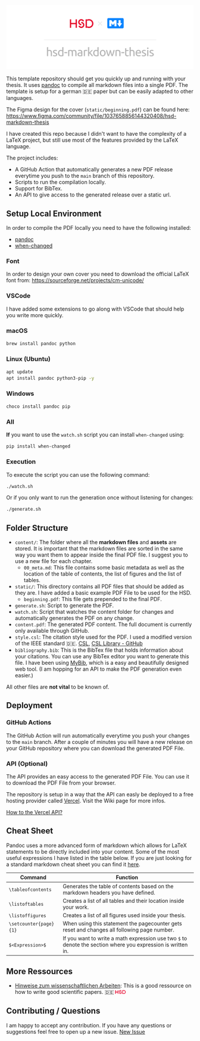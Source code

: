 <p align="center">
  <img src=".assets/banner-hsd-markdown-thesis.png" alt="Banner" max-height="160px">
</p>

This template repository should get you quickly up and running with your thesis. It uses [pandoc](https://pandoc.org/) to compile all markdown files into a single PDF. The template is setup for a german 🇩🇪 paper but can be easily adapted to other languages.

The Figma design for the cover (`static/beginning.pdf`) can be found here: https://www.figma.com/community/file/1037658856144320408/hsd-markdown-thesis

I have created this repo because I didn't want to have the complexity of a LaTeX project, but still use most of the features provided by the LaTeX language.

The project includes:
- A GitHub Action that automatically generates a new PDF release everytime you push to the `main` branch of this repository.
- Scripts to run the compilation locally.
- Support for BibTex.
- An API to give access to the generated release over a static url.

## Setup Local Environment

In order to compile the PDF locally you need to have the following installed:
- [pandoc](https://pandoc.org/)
- [when-changed](https://pypi.org/project/when-changed/)

### Font

In order to design your own cover you need to download the official LaTeX font from: https://sourceforge.net/projects/cm-unicode/

### VSCode

I have added some extensions to go along with VSCode that should help you write more quickly.

### macOS

```sh
brew install pandoc python
```

### Linux (Ubuntu)

```sh
apt update
apt install pandoc python3-pip -y
```

### Windows

```sh
choco install pandoc pip
```

### All

**If** you want to use the `watch.sh` script you can install `when-changed` using:
```sh
pip install when-changed
```

### Execution

To execute the script you can use the following command:
```sh
./watch.sh
```

Or if you only want to run the generation once without listening for changes:
```sh
./generate.sh
```

## Folder Structure

- `content/`: The folder where all the **markdown files** and **assets** are stored. It is important that the markdown files are sorted in the same way you want them to appear inside the final PDF file. I suggest you to use a new file for each chapter.
  - `00_meta.md`: This file contains some basic metadata as well as the location of the table of contents, the list of figures and the list of tables.
- `static/`: This directory contains all PDF files that should be added as they are. I have added a basic example PDF File to be used for the HSD.
  - `beginning.pdf`: This file gets prepended to the final PDF. 
- `generate.sh`: Script to generate the PDF.
- `watch.sh`: Script that watches the content folder for changes and automatically generates the PDF on any change.
- `content.pdf`: The generated PDF content. The full document is currently only available through GitHub.
- `style.csl`: The citation style used for the PDF. I used a modified version of the IEEE standard 🇩🇪. [CSL](https://citationstyles.org/), [CSL Library - GitHub](https://github.com/citation-style-language/styles)
- `bibliography.bib`: This is the BibTex file that holds information about your citations. You can use any BibTex editor you want to generate this file. I have been using [MyBib](https://mybib.com/), which is a easy and beautifully designed web tool. (I am hopping for an API to make the PDF generation even easier.)

All other files are **not vital** to be known of. 

## Deployment

### GitHub Actions
The GitHub Action will run automatically everytime you push your changes to the `main` branch. After a couple of minutes you will have a new release on your GitHub repository where you can download the generated PDF File.

### API (Optional)

The API provides an easy access to the generated PDF File. You can use it to download the PDF File from your browser.

The repository is setup in a way that the API can easly be deployed to a free hosting provider called [Vercel](https://vercel.com/). Visit the Wiki page for more infos.

[How to the Vercel API?](https://github.com/KuhlTime/hsd-markdown-thesis/wiki/Setup-Vercel)

## Cheat Sheet

Pandoc uses a more advanced form of markdown which allows for LaTeX statements to be directly included into your content. Some of the most useful expressions I have listed in the table below. If you are just looking for a standard markdown cheat sheet you can find it [here](https://guides.github.com/pdfs/markdown-cheatsheet-online.pdf).

| Command                | Function                                                                                                     |
| ---------------------- | ------------------------------------------------------------------------------------------------------------ |
| `\tableofcontents`     | Generates the table of contents based on the markdown headers you have defined.                              |
| `\listoftables`        | Creates a list of all tables and their location inside your work.                                            |
| `\listoffigures`       | Creates a list of all figures used inside your thesis.                                                       |
| `\setcounter{page}{1}` | When using this statement the pagecounter gets reset and changes all following page number.                  |
| `$<Expression>$`       | If you want to write a math expression use two `$` to denote the section where you expression is written in. |

## More Ressources

- [Hinweise zum wissenschaftlichen Arbeiten](https://soz-kult.hs-duesseldorf.de/studium/was/Documents/Hinweise%20zum%20wissenschaftlichen%20Arbeiten_September2020_Final.pdf): This is a good ressource on how to write good scientific papers. 🇩🇪 <img src="https://raw.githubusercontent.com/KuhlTime/KuhlTime/main/assets/hsd.svg" height="10px">

## Contributing / Questions

I am happy to accept any contribution. If you have any questions or suggestions feel free to open up a new issue. [New Issue](https://github.com/KuhlTime/hsd-markdown-thesis/issues/new)
